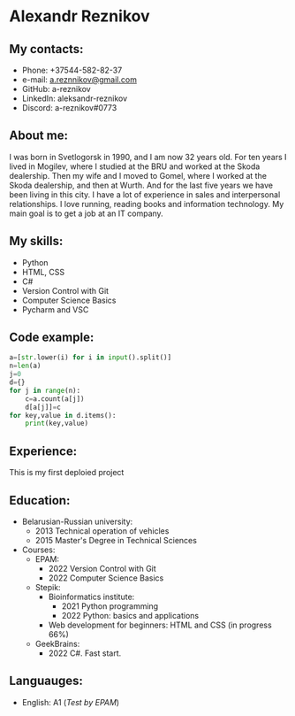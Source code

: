 # Alexandr Reznikov
## My contacts:
* Phone: +37544-582-82-37
* e-mail: a.reznnikov@gmail.com
* GitHub: a-reznikov
* LinkedIn: aleksandr-reznikov
* Discord: a-reznikov#0773

## About me:
I was born in Svetlogorsk in 1990, and I am now 32 years old. For ten years I lived in Mogilev, where I studied at the BRU and worked at the Skoda dealership. Then my wife and I moved to Gomel, where I worked at the Skoda dealership, and then at Wurth. And for the last five years we have been living in this city. I have a lot of experience in sales and interpersonal relationships.
I love running, reading books and information technology. My main goal is to get a job at an IT company.

## My skills:
* Python
* HTML, CSS
* C#
* Version Control with Git
* Computer Science Basics
* Pycharm and VSC

## Code example:
``` Python
a=[str.lower(i) for i in input().split()]
n=len(a)
j=0
d={}
for j in range(n):
    c=a.count(a[j])
    d[a[j]]=c
for key,value in d.items():
    print(key,value)
```
## Experience:
This is my first deploied project
## Education:
* Belarusian-Russian university:
    * 2013 Technical operation of vehicles
    * 2015 Master's Degree in Technical Sciences 
* Courses:
    * EPAM:
        * 2022 Version Control with Git
        * 2022 Computer Science Basics
    * Stepik:
        * Bioinformatics institute:
            * 2021 Python programming 
            * 2022 Python: basics and applications
        * Web development for beginners: HTML and CSS (in progress 66%)
    * GeekBrains:
        * 2022 C#. Fast start.

## Languauges:
* English: A1 (*Test by EPAM*)